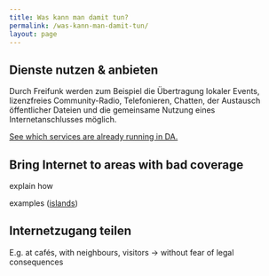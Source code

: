```yaml
---
title: Was kann man damit tun?
permalink: /was-kann-man-damit-tun/
layout: page
---
```


Dienste nutzen &amp; anbieten
--------------------------
Durch Freifunk werden zum Beispiel die Übertragung lokaler Events, lizenzfreies Community-Radio, Telefonieren, Chatten, der Austausch öffentlicher Dateien und die gemeinsame Nutzung eines Internetanschlusses möglich.

<a href="dienste.html#angebotene-dienste">See which services are already running in DA.</a>

Bring Internet to areas with bad coverage
-------------------------------------
explain how

examples (<a href="http://freifunk.net/blog/2014/08/wlan-ohne-stromkabel-freifunk-fuer-die-insel/">islands</a>)

Internetzugang teilen
-------------------

E.g. at cafés, with neighbours, visitors -> without fear of legal consequences
